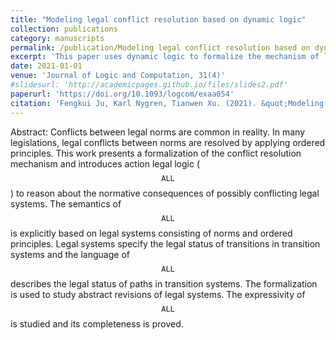 ```yaml
---
title: "Modeling legal conflict resolution based on dynamic logic"
collection: publications
category: manuscripts
permalink: /publication/Modeling legal conflict resolution based on dynamic logic
excerpt: 'This paper uses dynamic logic to formalize the mechanism of legal conflict resolution.'
date: 2021-01-01
venue: 'Journal of Logic and Computation, 31(4)'
#slidesurl: 'http://academicpages.github.io/files/slides2.pdf'
paperurl: 'https://doi.org/10.1093/logcom/exaa054'
citation: 'Fengkui Ju, Karl Nygren, Tianwen Xu. (2021). &quot;Modeling legal conflict resolution based on dynamic logic &quot; <i>Journal of Logic and Computation</i>. 31(4).'
---
```


Abstract: Conflicts between legal norms are common in reality. In many legislations, legal conflicts between norms are resolved by applying ordered principles. This work presents a formalization of the conflict resolution mechanism and introduces action legal logic ($$\mathtt{ALL}$$⁠⁠) to reason about the normative consequences of possibly conflicting legal systems. The semantics of $$\mathtt{ALL}$$ is explicitly based on legal systems consisting of norms and ordered principles. Legal systems specify the legal status of transitions in transition systems and the language of  $$\mathtt{ALL}$$ describes the legal status of paths in transition systems. The formalization is used to study abstract revisions of legal systems. The expressivity of $$\mathtt{ALL}$$ is studied and its completeness is proved.
